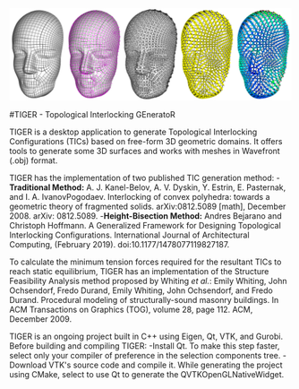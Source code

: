 <div style="text-align:center;">
  <img src="https://github.com/andresbejarano/tiger/blob/master/img/tiger_pipeline_example.png" />
</div>

#TIGER - Topological Interlocking GEneratoR

TIGER is a desktop application to generate Topological Interlocking Configurations (TICs) based on free-form 3D geometric domains. It offers tools to generate some 3D surfaces and works with meshes in Wavefront (.obj) format.

TIGER has the implementation of two published TIC generation method:
-**Traditional Method:** A. J. Kanel-Belov, A. V. Dyskin, Y. Estrin, E. Pasternak, and I. A. IvanovPogodaev. Interlocking of convex polyhedra: towards a geometric theory of fragmented solids. arXiv:0812.5089 [math], December 2008. arXiv: 0812.5089.
-**Height-Bisection Method:** Andres Bejarano and Christoph Hoffmann. A Generalized Framework for Designing Topological Interlocking Configurations. International Journal of Architectural Computing, (February 2019). doi:10.1177/1478077119827187. 

To calculate the minimum tension forces required for the resultant TICs to reach static equilibrium, TIGER has an implementation of the Structure Feasibility Analysis method proposed by Whiting *et al.*: Emily Whiting, John Ochsendorf, Fredo Durand, Emily Whiting, John Ochsendorf, and Fredo Durand. Procedural modeling of structurally-sound masonry buildings. In ACM Transactions on Graphics (TOG), volume 28, page 112. ACM, December 2009.

TIGER is an ongoing project built in C++ using Eigen, Qt, VTK, and Gurobi. Before building and compiling TIGER:
-Install Qt. To make this step faster, select only your compiler of preference in the selection components tree.
-Download VTK's source code and compile it. While generating the project using CMake, select to use Qt to generate the QVTKOpenGLNativeWidget.
